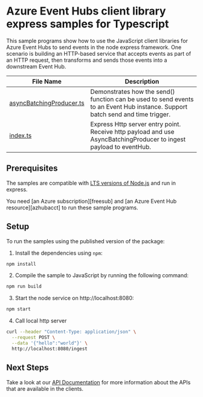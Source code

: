 # Azure Event Hubs client library express samples for Typescript

This sample programs show how to use the JavaScript client libraries for Azure Event Hubs to send events in the node express framework.
One scenario is building an HTTP-based service that accepts events as part of an HTTP request, then transforms and sends those events into a downstream Event Hub.

| **File Name**                             | **Description**                                                                                                                |
| ----------------------------------------- | ------------------------------------------------------------------------------------------------------------------------------ |
| [asyncBatchingProducer.ts][eventproducer] | Demonstrates how the send() function can be used to send events to an Event Hub instance. Support batch send and time trigger. |
| [index.ts][index]                         | Express Http server entry point. Receive http payload and use AsyncBatchingProducer to ingest payload to eventHub.             |

## Prerequisites

The samples are compatible with [LTS versions of Node.js](https://github.com/nodejs/release#release-schedule) and run in express.

You need [an Azure subscription][freesub] and [an Azure Event Hub resource][azhubacct] to run these sample programs.

## Setup

To run the samples using the published version of the package:

1. Install the dependencies using `npm`:

```bash
npm install
```

2. Compile the sample to JavaScript by running the following command:

```bash
npm run build
```

3. Start the node service on http://localhost:8080:

```bash
npm start
```

4. Call local http server

```bash
curl --header "Content-Type: application/json" \
  --request POST \
  --data '{"hello":"world"}' \
  http://localhost:8080/ingest
```

## Next Steps

Take a look at our [API Documentation][apiref] for more information about the APIs that are available in the clients.

[eventproducer]: https://github.com/Azure/azure-sdk-for-js/tree/main//sdk/eventhub/event-hubs/samples/v5/express/src/asyncBatchingProducer.ts
[index]: https://github.com/Azure/azure-sdk-for-js/tree/main//sdk/eventhub/event-hubs/samples/v5/express/src/index.ts
[apiref]: https://docs.microsoft.com/javascript/api/@azure/event-hubs

